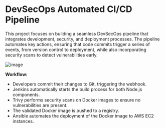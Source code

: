 # DevSecOps Automated CI/CD Pipeline
This project focuses on building a seamless DevSecOps pipeline that integrates development, security, and deployment processes. The pipeline automates key actions, ensuring that code commits trigger a series of events, from version control to deployment, while also incorporating security scans to detect vulnerabilities early.

  
![image](https://github.com/user-attachments/assets/f3d7a98f-e342-4c61-a7ed-03cae93c8d21)

**Workflow:**

  - Developers commit their changes to Git, triggering the webhook.
  - Jenkins automatically starts the build process for both Node.js components.
  - Trivy performs security scans on Docker images to ensure no vulnerabilities are present.
  - The validated Docker image is pushed to a registry.
  - Ansible automates the deployment of the Docker image to AWS EC2 instances.


